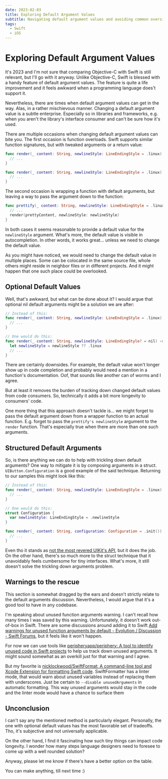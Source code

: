 ```yaml
---
date: 2023-02-03
title: Exploring Default Argument Values
subtitle: Navigating default argument values and avoiding common oversights
tags:
  - Swift
  - iOS
---
```


# Exploring Default Argument Values

It's 2023 and I'm not sure that comparing Objective-C with Swift is still relevant, but I'll go with it anyway. Unlike Objective-C, Swift is blessed with a handy feature of default argument values. The feature is quite a life improvement and it feels awkward when a programming language does't support it.

Nevertheless, there are times when default argument values can get in the way. Alas, in a rather mischievous manner. Changing a default argument value is a subtle enterprise. Especially so in libraries and frameworks, e.g. when you aren't the library's interface consumer and can't be sure how it's used.

There are multiple occasions when changing default argument values can bite you. The first occasion is function overloads. Swift supports similar function signatures, but with tweaked arguments or a return value:

```swift
func render(_ content: String, newlineStyle: LineEndingStyle = .linux) -> Markdown {
  // ...
}

func render(_ content: String, newlineStyle: LineEndingStyle = .linux) -> HTML {
  // ...
}
```

The second occasion is wrapping a function with default arguments, but leaving a way to pass the argument down to the function:

```swift
func prettify(_ content: String, newlineStyle: LineEndingStyle = .linux) -> Markdown {
  // ...
  render(prettyContent, newlineStyle: newlineStyle)
}
```

In both cases it seems reasonable to provide a default value for the `newlineStyle` argument. What's more, the default value is visible in autocompletion. In other words, it works great... unless we need to change the default value.

As you might have noticed, we would need to change the default value in multiple places. Some can be colocated in the same source file, whole others might reside in neighbor files or in different projects. And it might happen that one such place could be overlooked.

## Optional Default Values

Well, that's awkward, but what can be done about it? I would argue that optional nil default arguments might be a solution we are after:

```swift
// Instead of this:
func render(_ content: String, newlineStyle: LineEndingStyle = .linux) -> HTML {
  // ...
}

// One would do this:
func render(_ content: String, newlineStyle: LineEndingStyle? = nil) -> Markdown {
  let newlineStyle = newlineStyle ?? .linux
  // ...
}
```

There are certainly downsides. For example, the default value won't longer show up in code completion and probably would need a mention in a function's documentation. Oof, that sounds like another can of worms and I agree.

But at least it removes the burden of tracking down changed default values from code consumers. So, technically it adds a bit more longevity to consumers' code.

One more thing that this approach doesn't tackle is... we might forget to pass the default argument down from a wrapper function to an actual function. E.g. forget to pass the `prettify's newlineStyle` argument to the `render` function. That's especially true when there are more than one such arguments.

## Structured Default Arguments

So, is there anything we can do to help with trickling down default arguments? One way to mitigate it  is by composing arguments in a struct. `UIButton.Configuration` is a good example of the said technique. Returning to our samples this might look like this:

```swift
// Instead of this:
func render(_ content: String, newlineStyle: LineEndingStyle = .linux) -> HTML {
  // ...
}

// One would do this:
struct Configuration {
  var newlineStyle: LineEndingStyle = .newlineStyle
}

func render(_ content: String, configuration: Configuration = .init()) -> Markdown {
  // ...
}
```

Even tho it stands as [not the most revered UIKit's API](https://mastodon.social/@marcoarment/109761392536752965), but it does the job. On the other hand, there's so much more to the struct technique that it unavoidably feels cumbersome for tiny interfaces. What's more, it still doesn't solve the trickling down arguments problem.

## Warnings to the rescue

This section is somewhat dragged by the ears and doesn't strictly relate to the default arguments discussion. Nevertheless, I would argue that it's a good tool to have in any codebase.

I'm speaking about unused function arguments warning. I can't recall how many times I was saved by this warning. Unfortunately, it doesn't work out-of-box in Swift. There are some discussions around adding it to Swift [Add warnings for unused function arguments by default - Evolution / Discussion - Swift Forums](https://forums.swift.org/t/add-warnings-for-unused-function-arguments-by-default/47271/24), but it feels like it won't happen.

For now we can use tools like [peripheryapp/periphery: A tool to identify unused code in Swift projects](https://github.com/peripheryapp/periphery) to help us track down unused arguments. It might sound somewhat as an overkill just for that warning and I agree.

But my favorite is [nicklockwood/SwiftFormat: A command-line tool and Xcode Extension for formatting Swift code](https://github.com/nicklockwood/SwiftFormat). SwiftFormatter has a linter mode, that would warn about unused variables instead of replacing them with underscores. Just be certain to `--disable unusedArguments` in automatic formatting. This way unused arguments would stay in the code and the linter mode would have a chance to surface them

## Unconclusion

I can't say any the mentioned method is particularly elegant. Personally, the one with optional default values has the most favorable set of tradeoffs. Tho, it's subjective and not universally applicable.

On the other hand, I find it fascinating how such tiny things can impact code longevity. I wonder how many steps language designers need to foresee to come up with a well rounded solution?

Anyway, please let me know if there's have a better option on the table.

You can make anything, till next time :)
